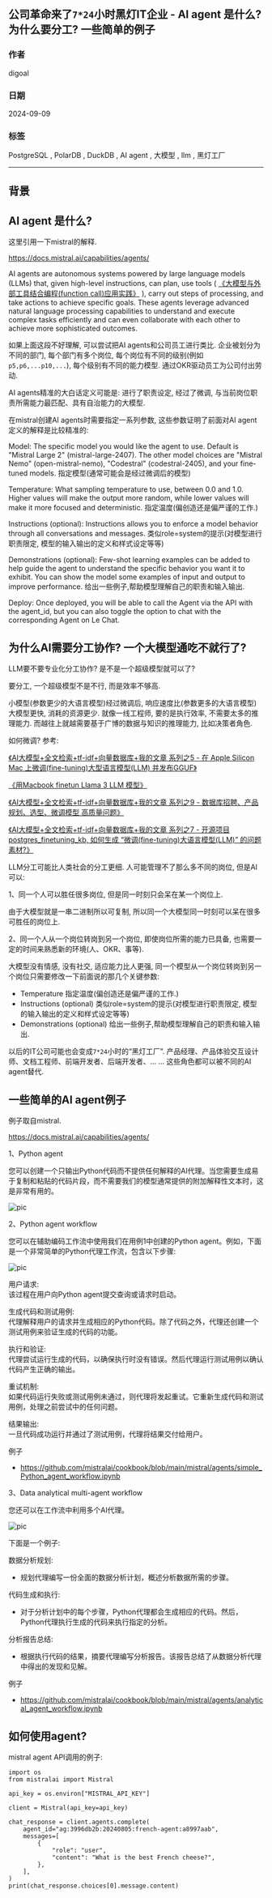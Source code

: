 ## 公司革命来了`7*24`小时黑灯IT企业 - AI agent 是什么? 为什么要分工? 一些简单的例子   
                                                                                
### 作者                                                    
digoal                                                    
                                                           
### 日期                                                         
2024-09-09                                                   
                                                        
### 标签                                                      
PostgreSQL , PolarDB , DuckDB , AI agent , 大模型 , llm , 黑灯工厂        
                                                                               
----                                                        
                                                                      
## 背景     
  
## AI agent 是什么?    
  
这里引用一下mistral的解释.   
  
https://docs.mistral.ai/capabilities/agents/  
  
AI agents are autonomous systems powered by large language models (LLMs) that, given high-level instructions, can plan, use tools ( [《大模型与外部工具结合编程(function call)应用实践》](../202409/20240906_01.md) ), carry out steps of processing, and take actions to achieve specific goals. These agents leverage advanced natural language processing capabilities to understand and execute complex tasks efficiently and can even collaborate with each other to achieve more sophisticated outcomes.     
  
如果上面这段不好理解, 可以尝试把AI agents和公司员工进行类比. 企业被划分为不同的部门, 每个部门有多个岗位, 每个岗位有不同的级别(例如`p5,p6,...p10,...`), 每个级别有不同的能力模型. 通过OKR驱动员工为公司付出劳动.     
  
AI agents精准的大白话定义可能是: 进行了职责设定, 经过了微调, 与当前岗位职责所需能力最匹配、具有自治能力的大模型.    
  
在mistral创建AI agents时需要指定一系列参数, 这些参数证明了前面对AI agent定义的解释是比较精准的:      
  
Model: The specific model you would like the agent to use. Default is "Mistral Large 2" (mistral-large-2407). The other model choices are "Mistral Nemo" (open-mistral-nemo), "Codestral" (codestral-2405), and your fine-tuned models. 指定模型(通常可能会是经过微调后的模型)  
  
Temperature: What sampling temperature to use, between 0.0 and 1.0. Higher values will make the output more random, while lower values will make it more focused and deterministic. 指定温度(偏创造还是偏严谨的工作.)  
  
Instructions (optional): Instructions allows you to enforce a model behavior through all conversations and messages.  类似role=system的提示(对模型进行职责限定, 模型的输入输出的定义和样式设定等等)     
  
Demonstrations (optional): Few-shot learning examples can be added to help guide the agent to understand the specific behavior you want it to exhibit. You can show the model some examples of input and output to improve performance.  给出一些例子,帮助模型理解自己的职责和输入输出.     
  
Deploy: Once deployed, you will be able to call the Agent via the API with the agent_id, but you can also toggle the option to chat with the corresponding Agent on Le Chat.  
  
## 为什么AI需要分工协作? 一个大模型通吃不就行了?    
  
LLM要不要专业化分工协作? 是不是一个超级模型就可以了?      
  
要分工, 一个超级模型不是不行, 而是效率不够高.      
  
小模型(参数更少的大语言模型)经过微调后, 响应速度比(参数更多的大语言模型)大模型更快, 消耗的资源更少. 就像一线工程师, 要的是执行效率, 不需要太多的推理能力.  而越往上就越需要基于广博的数据与知识的推理能力, 比如决策者角色.        
  
如何微调? 参考:    
  
[《AI大模型+全文检索+tf-idf+向量数据库+我的文章 系列之5 - 在 Apple Silicon Mac 上微调(fine-tuning)大型语言模型(LLM) 并发布GGUF》](../202407/20240724_01.md)    
  
[《用Macbook finetun Llama 3 LLM 模型》](../202408/20240802_01.md)    
  
[《AI大模型+全文检索+tf-idf+向量数据库+我的文章 系列之9 - 数据库招聘、产品规划、选型、微调模型 高质量问题》](../202408/20240806_02.md)    
  
[《AI大模型+全文检索+tf-idf+向量数据库+我的文章 系列之7 - 开源项目postgres_finetuning_kb, 如何生成 “微调(fine-tuning)大语言模型(LLM)” 的问题素材?》](../202407/20240730_01.md)    
  
LLM分工可能比人类社会的分工更细. 人可能管理不了那么多不同的岗位, 但是AI可以:        
  
1、同一个人可以胜任很多岗位, 但是同一时刻只会呆在某一个岗位上.    
  
由于大模型就是一串二进制所以可复制, 所以同一个大模型同一时刻可以呆在很多可胜任的岗位上.    
  
2、同一个人从一个岗位转岗到另一个岗位, 即使岗位所需的能力已具备, 也需要一定的时间来熟悉新的环境(人、OKR、事等).    
  
大模型没有情感, 没有社交, 适应能力比人更强, 同一个模型从一个岗位转岗到另一个岗位只需要修改一下前面说的那几个关键参数:    
- Temperature 指定温度(偏创造还是偏严谨的工作.)  
- Instructions (optional) 类似role=system的提示(对模型进行职责限定, 模型的输入输出的定义和样式设定等等)     
- Demonstrations (optional) 给出一些例子,帮助模型理解自己的职责和输入输出.     
  
以后的IT公司可能也会变成`7*24`小时的“黑灯工厂”. 产品经理、产品体验交互设计师、文档工程师、前端开发者、后端开发者、... ... 这些角色都可以被不同的AI agent替代.    
  
## 一些简单的AI agent例子  
例子取自mistral.    
  
https://docs.mistral.ai/capabilities/agents/  
  
1、Python agent  
  
您可以创建一个只输出Python代码而不提供任何解释的AI代理。当您需要生成易于复制和粘贴的代码片段，而不需要我们的模型通常提供的附加解释性文本时，这是非常有用的。  
  
![pic](20240909_01_pic_001.png)  
  
2、Python agent workflow  
  
您可以在辅助编码工作流中使用我们在用例1中创建的Python agent。例如，下面是一个非常简单的Python代理工作流，包含以下步骤:  
  
![pic](20240909_01_pic_002.png)  
  
用户请求:  
该过程在用户向Python agent提交查询或请求时启动。  
  
生成代码和测试用例:  
代理解释用户的请求并生成相应的Python代码。除了代码之外，代理还创建一个测试用例来验证生成的代码的功能。  
  
执行和验证:  
代理尝试运行生成的代码，以确保执行时没有错误。然后代理运行测试用例以确认代码产生正确的输出。  
  
重试机制:  
如果代码运行失败或测试用例未通过，则代理将发起重试。它重新生成代码和测试用例，处理之前尝试中的任何问题。  
  
结果输出:  
一旦代码成功运行并通过了测试用例，代理将结果交付给用户。  
  
例子  
- https://github.com/mistralai/cookbook/blob/main/mistral/agents/simple_Python_agent_workflow.ipynb  
  
3、Data analytical multi-agent workflow  
  
您还可以在工作流中利用多个AI代理。  
  
![pic](20240909_01_pic_003.png)   
  
下面是一个例子:  
  
数据分析规划:  
- 规划代理编写一份全面的数据分析计划，概述分析数据所需的步骤。  
  
代码生成和执行:  
- 对于分析计划中的每个步骤，Python代理都会生成相应的代码。然后，Python代理执行生成的代码来执行指定的分析。  
  
分析报告总结:  
- 根据执行代码的结果，摘要代理编写分析报告。该报告总结了从数据分析代理中得出的发现和见解。  
  
例子  
- https://github.com/mistralai/cookbook/blob/main/mistral/agents/analytical_agent_workflow.ipynb  
  
## 如何使用agent?   
  
mistral agent API调用的例子:    
```  
import os  
from mistralai import Mistral  
  
api_key = os.environ["MISTRAL_API_KEY"]  
  
client = Mistral(api_key=api_key)  
  
chat_response = client.agents.complete(  
    agent_id="ag:3996db2b:20240805:french-agent:a8997aab",  
    messages=[  
        {  
            "role": "user",  
            "content": "What is the best French cheese?",  
        },  
    ],  
)  
print(chat_response.choices[0].message.content)  
```  
  
   
